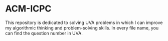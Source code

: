 # ACM-ICPC

This repository is dedicated to solving UVA problems in which I can improve my algorithmic thinking and problem-solving skills.
In every file name, you can find the question number in UVA.
